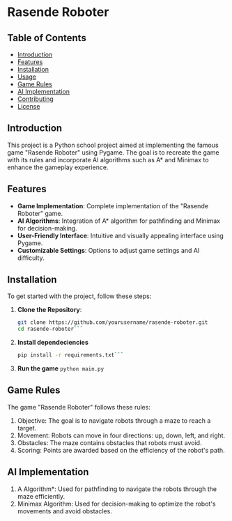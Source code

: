  # Rasende Roboter

## Table of Contents
- [Introduction](#introduction)
- [Features](#features)
- [Installation](#installation)
- [Usage](#usage)
- [Game Rules](#game-rules)
- [AI Implementation](#ai-implementation)
- [Contributing](#contributing)
- [License](#license)

## Introduction

This project is a Python school project aimed at implementing the famous game "Rasende Roboter" using Pygame. The goal is to recreate the game with its rules and incorporate AI algorithms such as A* and Minimax to enhance the gameplay experience.

## Features

- **Game Implementation**: Complete implementation of the "Rasende Roboter" game.
- **AI Algorithms**: Integration of A* algorithm for pathfinding and Minimax for decision-making.
- **User-Friendly Interface**: Intuitive and visually appealing interface using Pygame.
- **Customizable Settings**: Options to adjust game settings and AI difficulty.

## Installation

To get started with the project, follow these steps:

1. **Clone the Repository**:
   ```bash
   git clone https://github.com/yourusername/rasende-roboter.git
   cd rasende-roboter```

2. **Install dependeciencies**
   ```bash
   pip install -r requirements.txt```

3. **Run the game**
   ```python main.py```

## Game Rules
The game "Rasende Roboter" follows these rules:

1. Objective: The goal is to navigate robots through a maze to reach a target.
2. Movement: Robots can move in four directions: up, down, left, and right.
3. Obstacles: The maze contains obstacles that robots must avoid.
4. Scoring: Points are awarded based on the efficiency of the robot's path.

## AI Implementation
1. A Algorithm*: Used for pathfinding to navigate the robots through the maze efficiently.
2. Minimax Algorithm: Used for decision-making to optimize the robot's movements and avoid obstacles.
